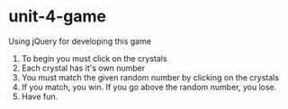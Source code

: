 # unit-4-game
Using jQuery for developing this game
1. To begin you must click on the crystals 
2. Each crystal has it's own number
3. You must match the given random number by clicking on the crystals
4. If you match, you win. If you go above the random number, you lose.
5. Have fun.
